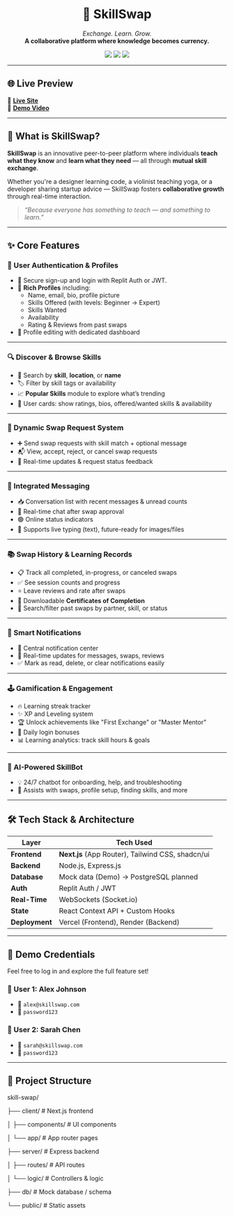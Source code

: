 <h1 align="center">🔁 SkillSwap</h1>
<p align="center">
  <em>Exchange. Learn. Grow.</em><br/>
  <strong>A collaborative platform where knowledge becomes currency.</strong>
</p>

<p align="center">
  <img src="https://img.shields.io/badge/Built%20For-Hackathon-blueviolet?style=for-the-badge" />
  <img src="https://img.shields.io/badge/Stack-Full%20Stack-green?style=for-the-badge" />
  <img src="https://img.shields.io/badge/Status-Prototype-brightgreen?style=for-the-badge" />
</p>

---

## 🌐 Live Preview

🔗 [**Live Site**](https://v0-skillswap-platform-git-main-qucryptofficial-5907s-projects.vercel.app/)  
🎥 [**Demo Video**](#)

---

## 🧠 What is SkillSwap?

**SkillSwap** is an innovative peer-to-peer platform where individuals **teach what they know** and **learn what they need** — all through **mutual skill exchange**.

Whether you're a designer learning code, a violinist teaching yoga, or a developer sharing startup advice — SkillSwap fosters **collaborative growth** through real-time interaction.

> _“Because everyone has something to teach — and something to learn.”_

---

## ✨ Core Features

### 👥 User Authentication & Profiles
- 🔐 Secure sign-up and login with Replit Auth or JWT.
- 📄 **Rich Profiles** including:
  - Name, email, bio, profile picture
  - Skills Offered (with levels: Beginner → Expert)
  - Skills Wanted
  - Availability
  - Rating & Reviews from past swaps
- 📝 Profile editing with dedicated dashboard

---

### 🔍 Discover & Browse Skills
- 🔎 Search by **skill**, **location**, or **name**
- 🏷️ Filter by skill tags or availability
- 📈 **Popular Skills** module to explore what’s trending
- 🧾 User cards: show ratings, bios, offered/wanted skills & availability

---

### 🔁 Dynamic Swap Request System
- ➕ Send swap requests with skill match + optional message
- 📬 View, accept, reject, or cancel swap requests
- 🔔 Real-time updates & request status feedback

---

### 💬 Integrated Messaging
- 📥 Conversation list with recent messages & unread counts
- 💬 Real-time chat after swap approval
- 🟢 Online status indicators
- 🧪 Supports live typing (text), future-ready for images/files

---

### 📚 Swap History & Learning Records
- 📋 Track all completed, in-progress, or canceled swaps
- ✅ See session counts and progress
- ⭐ Leave reviews and rate after swaps
- 🏅 Downloadable **Certificates of Completion**
- 🔎 Search/filter past swaps by partner, skill, or status

---

### 🔔 Smart Notifications
- 📍 Central notification center
- 🧠 Real-time updates for messages, swaps, reviews
- ✅ Mark as read, delete, or clear notifications easily

---

### 🕹️ Gamification & Engagement
- 🔥 Learning streak tracker
- ✨ XP and Leveling system
- 🏆 Unlock achievements like "First Exchange" or "Master Mentor"
- 🎁 Daily login bonuses
- 📊 Learning analytics: track skill hours & goals

---

### 🤖 AI-Powered SkillBot
- 💡 24/7 chatbot for onboarding, help, and troubleshooting
- 📘 Assists with swaps, profile setup, finding skills, and more

---

## 🛠 Tech Stack & Architecture

| Layer        | Tech Used                          |
|--------------|-------------------------------------|
| **Frontend** | **Next.js** (App Router), Tailwind CSS, shadcn/ui |
| **Backend**  | Node.js, Express.js                 |
| **Database** | Mock data (Demo) → PostgreSQL planned |
| **Auth**     | Replit Auth / JWT                   |
| **Real-Time**| WebSockets (Socket.io)              |
| **State**    | React Context API + Custom Hooks    |
| **Deployment**| Vercel (Frontend), Render (Backend) |

---

## 🧪 Demo Credentials

Feel free to log in and explore the full feature set!

### 👤 User 1: Alex Johnson
- 📧 `alex@skillswap.com`
- 🔑 `password123`

### 👤 User 2: Sarah Chen
- 📧 `sarah@skillswap.com`
- 🔑 `password123`

---

## 📁 Project Structure

skill-swap/

├── client/ # Next.js frontend

│ ├── components/ # UI components

│ └── app/ # App router pages

├── server/ # Express backend

│ ├── routes/ # API routes

│ └── logic/ # Controllers & logic

├── db/ # Mock database / schema

└── public/ # Static assets
